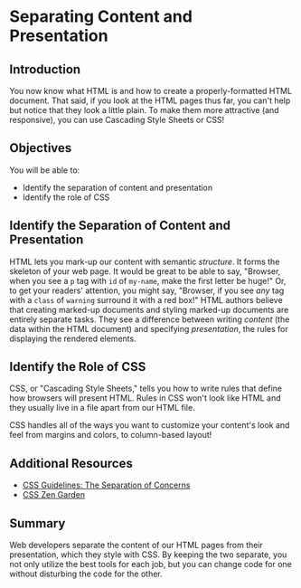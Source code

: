 
# Separating Content and Presentation

## Introduction
You now know what HTML is and how to create a properly-formatted HTML document. That said, if you look at the HTML pages thus far, you can't help but notice that they look a little plain. To make them more attractive (and responsive), you can use Cascading Style Sheets or CSS!

## Objectives
You will be able to:
* Identify the separation of content and presentation
* Identify the role of CSS

## Identify the Separation of Content and Presentation

HTML lets you mark-up our content with semantic _structure_. It forms the skeleton of your web page. It would be great to be able to say, "Browser, when you see a `p` tag with `id` of `my-name`, make the first letter be huge!" Or, to get your readers' attention, you might say, "Browser, if you see _any_ tag with a `class` of `warning` surround it with a red box!" HTML authors believe that creating marked-up documents and styling marked-up documents are entirely separate tasks. They see a difference between writing _content_ (the data within the HTML document) and specifying _presentation_, the rules for displaying the rendered elements.

## Identify the Role of CSS

CSS, or "Cascading Style Sheets," tells you how to write rules that define how
browsers will present HTML. Rules in CSS won't look like HTML and they usually
live in a file apart from our HTML file.

CSS handles all of the ways you want to customize your content's look and feel
from margins and colors, to column-based layout!

## Additional Resources

* [CSS Guidelines: The Separation of Concerns](https://cssguidelin.es/#the-separation-of-concerns)
* [CSS Zen Garden](http://www.csszengarden.com/)

## Summary
Web developers separate the content of our HTML pages from their presentation, which they
style with CSS. By keeping the two separate, you not only utilize the best tools
for each job, but you can change code for one without disturbing the code for
the other.
